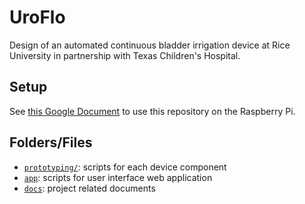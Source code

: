 # UroFlo
Design of an automated continuous bladder irrigation device at Rice University in partnership with Texas Children's Hospital.

## Setup
See [this Google Document](https://docs.google.com/document/d/1xNtN-FHFRW5H-90g1Pd7Hx-gocUcX_xOV-3cxWXmEgg/edit) to use this repository on the Raspberry Pi.

## Folders/Files
- [`prototyping/`](prototyping/): scripts for each device component
- [`app`](app/): scripts for user interface web application
- [`docs`](docs/): project related documents

